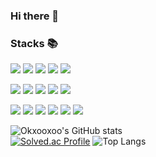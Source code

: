 ### Hi there 👋
### Stacks 📚
<img src="https://img.shields.io/badge/html5-E34F26?style=flat-square&logo=html5&logoColor=white"> <img src="https://img.shields.io/badge/css3-1572B6?style=flat-square&logo=css3&logoColor=white"> <img src="https://img.shields.io/badge/javascript-F7DF1E?style=flat-square&logo=javascript&logoColor=black"> <img src="https://img.shields.io/badge/typescript-3178C6?style=flat-square&logo=typescript&logoColor=white"> <img src="https://img.shields.io/badge/dart-0175C2?style=flat-square&logo=dart&logoColor=white">

<img src="https://img.shields.io/badge/react-61DAFB?style=flat-square&logo=react&logoColor=black"> <img src="https://img.shields.io/badge/react native-61DAFB?style=flat-square&logo=React&logoColor=black"/> <img src="https://img.shields.io/badge/flutter-02569B?style=flat-square&logo=flutter&logoColor=white"> <img src="https://img.shields.io/badge/redux-764ABC?style=flat-square&logo=redux&logoColor=white"> <img src="https://img.shields.io/badge/styled components-DB7093?style=flat-square&logo=styled-components&logoColor=white"/>

<img src="https://img.shields.io/badge/node.js-339933?style=flat-square&logo=nodedotjs&logoColor=white"> <img src="https://img.shields.io/badge/express-444444?style=flat-square&logo=express&logoColor=white"> <img src="https://img.shields.io/badge/socket.io-010101?style=flat-square&logo=socket.io&logoColor=white"> <img src="https://img.shields.io/badge/MySQL-4479A1?style=flat-square&logo=MySQL&logoColor=white"/> <img src="https://img.shields.io/badge/mongoDB-47A248?style=flat-square&logo=mongodb&logoColor=white"> <img src="https://img.shields.io/badge/firebase-FFCA28?style=flat-square&logo=firebase&logoColor=black">

![Okxooxoo's GitHub stats](https://github-readme-stats.vercel.app/api?username=okxooxoo&show_icons=true&theme=transparent)  
[![Solved.ac Profile](http://mazassumnida.wtf/api/v2/generate_badge?boj=vholls2)](https://solved.ac/vholls2/)
![Top Langs](https://github-readme-stats.vercel.app/api/top-langs/?username=okxooxoo&layout=compact)
<!--
**okxooxoo/okxooxoo** is a ✨ _special_ ✨ repository because its `README.md` (this file) appears on your GitHub profile.

Here are some ideas to get you started:

- 🔭 I’m currently working on ...
- 🌱 I’m currently learning ...
- 👯 I’m looking to collaborate on ...
- 🤔 I’m looking for help with ...
- 💬 Ask me about ...
- 📫 How to reach me: ...
- 😄 Pronouns: ...
- ⚡ Fun fact: ...
-->
